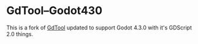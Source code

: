 # GdTool–Godot430

This is a fork of [GdTool](https://github.com/lucasbaizer2/GdTool) updated to support Godot 4.3.0 with it's GDScript 2.0 things.